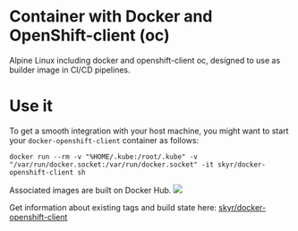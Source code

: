
# Container with Docker and OpenShift-client (oc)

Alpine Linux including docker and openshift-client oc, designed to use as builder image in CI/CD pipelines.


# Use it

To get a smooth integration with your host machine, you might want to start your `docker-openshift-client` container as follows:
```
docker run --rm -v "%HOME/.kube:/root/.kube" -v "/var/run/docker.socket:/var/run/docker.socket" -it skyr/docker-openshift-client sh
```
Associated images are built on Docker Hub.
[![](https://images.microbadger.com/badges/image/skyr/docker-openshift-client.svg)](https://microbadger.com/images/skyr/docker-openshift-client "Get your own image badge on microbadger.com")

Get information about existing tags and build state here: [skyr/docker-openshift-client](https://hub.docker.com/r/skyr/docker-openshift-client/)

